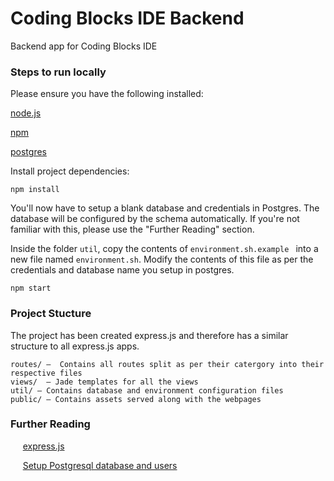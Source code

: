 # Coding Blocks IDE Backend
Backend app for Coding Blocks IDE

### Steps to run locally

Please ensure you have the following installed:


[node.js]("https://nodejs.org/en/")

[npm]("https://www.npmjs.com/")

[postgres]("https://www.postgresql.org/")

Install project dependencies:

````
npm install
````

You'll now have to setup a blank database and credentials in Postgres. The database will be configured by the schema automatically. If you're not familiar with this, please use the "Further Reading" section.

Inside the folder ````util````, copy the contents of ````environment.sh.example ```` into a new file named ````environment.sh````. Modify the contents of this file as per the credentials and database name you setup in postgres.

````
npm start
````


### Project Stucture

The project has been created express.js and therefore has a similar structure to all express.js apps.

````
routes/ –  Contains all routes split as per their catergory into their respective files
views/  – Jade templates for all the views
util/ – Contains database and environment configuration files
public/ – Contains assets served along with the webpages
````

### Further Reading

&nbsp;&nbsp;&nbsp;&nbsp;&nbsp;[express.js](https://expressjs.com/)

&nbsp;&nbsp;&nbsp;&nbsp;&nbsp;[Setup Postgresql database and users](https://www.techrepublic.com/blog/diy-it-guy/diy-a-postgresql-database-server-setup-anyone-can-handle/)
